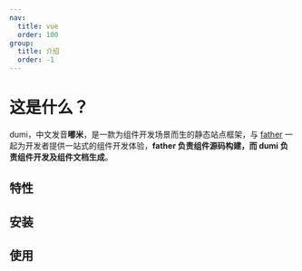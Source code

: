 ```yaml
---
nav:
  title: vue
  order: 100
group:
  title: 介绍
  order: -1
---
```


# 这是什么？

dumi，中文发音**嘟米**，是一款为组件开发场景而生的静态站点框架，与 [father](https://github.com/umijs/father) 一起为开发者提供一站式的组件开发体验，**father 负责组件源码构建，而 dumi 负责组件开发及组件文档生成**。

## 特性

## 安装

## 使用
